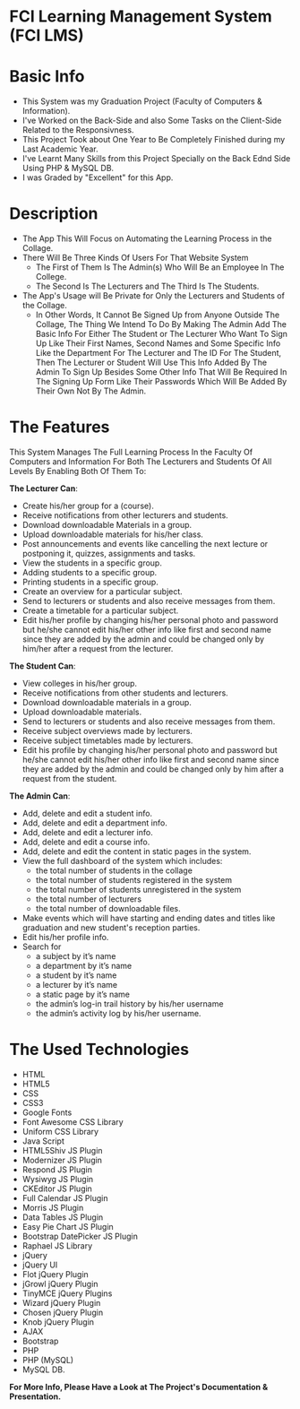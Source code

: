 # FCI Learning Management System (FCI LMS)

# Basic Info
* This System was my Graduation Project (Faculty of Computers & Information).
* I've Worked on the Back-Side and also Some Tasks on the Client-Side Related to the Responsivness.
* This Project Took about One Year to Be Completely Finished during my Last Academic Year.
* I've Learnt Many Skills from this Project Specially on the Back Ednd Side Using PHP & MySQL DB.
* I was Graded by "Excellent" for this App.

# Description
* The App This Will Focus on Automating the Learning Process in the Collage.
* There Will Be Three Kinds Of Users For That Website System
  * The First of Them Is The Admin(s) Who Will Be an Employee In The College.
  * The Second Is The Lecturers and The Third Is The Students.
* The App's Usage will Be Private for Only the Lecturers and Students of the Collage.
  * In Other Words, It Cannot Be Signed Up from Anyone Outside The Collage, The Thing We Intend To Do By Making The Admin Add The Basic     Info For Either The Student or The Lecturer Who Want To Sign Up Like Their First Names, Second Names and Some Specific Info Like the     Department For The Lecturer and The ID For The Student, Then The Lecturer or Student Will Use This Info Added By The Admin To Sign       Up Besides Some Other Info That Will Be Required In The Signing Up Form Like Their Passwords Which Will Be Added By Their Own Not By     The Admin.

# The Features
This System Manages The Full Learning Process In the Faculty Of Computers and Information For Both The Lecturers and Students Of All Levels By Enabling Both Of Them To:

**The Lecturer Can**:
* Create his/her group for a (course).
*	Receive notifications from other lecturers and students.                                                             
*	Download downloadable Materials in a group.
*	Upload downloadable materials for his/her class.
*	Post announcements and events like cancelling the next
  lecture or postponing it, quizzes, assignments and tasks.
* View the students in a specific group.
* Adding students to a specific group.
* Printing students in a specific group.
* Create an overview for a particular subject.
* Send to lecturers or students and also receive messages from them.
* Create a timetable for a particular subject.
* Edit his/her profile by changing his/her personal photo and password but he/she cannot edit his/her other info like first and second     name since they are added by the admin and could be changed only by him/her after a request from the lecturer.

**The Student Can**:
* View colleges in his/her group.
* Receive notifications from other students and lecturers.
* Download downloadable materials in a group.
* Upload downloadable materials.
* Send to lecturers or students and also receive messages from them.
* Receive subject overviews made by lecturers.
* Receive subject timetables made by lecturers.
* Edit his profile by changing his/her personal photo and password but he/she cannot edit his/her other info like first and second name   since they are added by the admin and could be changed only by him after a request from the student.

**The Admin Can**:
* Add, delete and edit a student info.
* Add, delete and edit a department info.
* Add, delete and edit a lecturer info.
* Add, delete and edit a course info.
* Add, delete and edit the content in static pages in the system.
* View the full dashboard of the system which includes:
  * the total number of students in the collage
  * the total number of students registered in the system
  * the total number of students unregistered in the system
  * the total number of lecturers
  * the total number of downloadable files.
* Make events which will have starting and ending dates and titles like graduation and new student's reception parties.
* Edit his/her profile info.
* Search for
  * a subject by it’s name
  * a department by it’s name
  * a student by it’s name
  * a lecturer by it’s name
  * a static page by it’s name
  * the admin’s log-in trail history by his/her username
  * the admin’s activity log by his/her username.

# The Used Technologies
* HTML
* HTML5
* CSS
* CSS3
* Google Fonts
* Font Awesome CSS Library
* Uniform CSS Library
* Java Script
* HTML5Shiv JS Plugin
* Modernizer JS Plugin
* Respond JS Plugin
* Wysiwyg JS Plugin
* CKEditor JS Plugin
* Full Calendar JS Plugin
* Morris JS Plugin
* Data Tables JS Plugin
* Easy Pie Chart JS Plugin
* Bootstrap DatePicker JS Plugin
* Raphael JS Library
* jQuery
* jQuery UI
* Flot jQuery Plugin
* jGrowl jQuery Plugin
* TinyMCE jQuery Plugins
* Wizard jQuery Plugin
* Chosen jQuery Plugin
* Knob jQuery Plugin
* AJAX
* Bootstrap
* PHP
* PHP (MySQL)
* MySQL DB.

**For More Info, Please Have a Look at The Project's Documentation & Presentation.**
